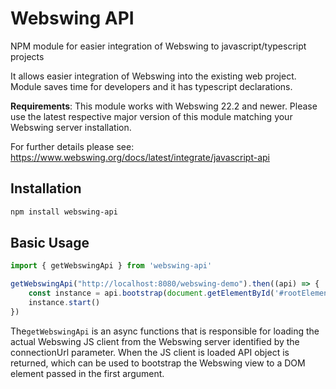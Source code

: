 # Webswing API

NPM module for easier integration of Webswing  to javascript/typescript projects

It allows easier integration of Webswing into the existing web project. Module saves time for developers and it has typescript declarations.

**Requirements**: This module works with Webswing 22.2 and newer. Please use the latest respective major version of this module matching your Webswing server installation.

For further details please see: https://www.webswing.org/docs/latest/integrate/javascript-api

## Installation

```bash
npm install webswing-api
```

## Basic Usage 

```js
import { getWebswingApi } from 'webswing-api'

getWebswingApi("http://localhost:8080/webswing-demo").then((api) => {
    const instance = api.bootstrap(document.getElementById('#rootElement'))
    instance.start()
})
```

The`getWebswingApi` is an async functions that is responsible for loading the actual Webswing JS client from the Webswing server identified by the connectionUrl parameter. When the JS client is loaded API object is returned, which can be used to bootstrap the Webswing view to a DOM element passed in the first argument. 

